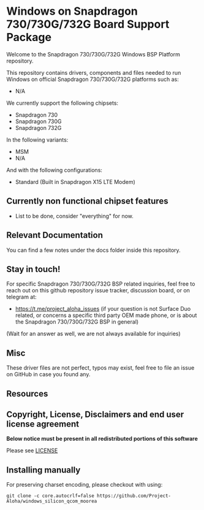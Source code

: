 # Windows on Snapdragon 730/730G/732G Board Support Package

Welcome to the Snapdragon 730/730G/732G Windows BSP Platform repository.

This repository contains drivers, components and files needed to run Windows on official Snapdragon 730/730G/732G platforms such as:

- N/A

We currently support the following chipsets:

- Snapdragon 730
- Snapdragon 730G
- Snapdragon 732G

In the following variants:

- MSM
- N/A

And with the following configurations:

- Standard (Built in Snapdragon X15 LTE Modem)
  
## Currently non functional chipset features

- List to be done, consider "everything" for now.

## Relevant Documentation

You can find a few notes under the docs folder inside this repository.

## Stay in touch!

For specific Snapdragon 730/730G/732G BSP related inquiries, feel free to reach out on this github repository issue tracker, discussion board, or on telegram at:

- https://t.me/project_aloha_issues (if your question is not Surface Duo related, or concerns a specific third party OEM made phone, or is about the Snapdragon 730/730G/732G BSP in general)

(Wait for an answer as well, we are not always available for inquiries)

## Misc

These driver files are not perfect, typos may exist, feel free to file an issue on GitHub in case you found any.

## Resources

## Copyright, License, Disclaimers and end user license agreement

**Below notice must be present in all redistributed portions of this software**

Please see [LICENSE](LICENSE.md)

## Installing manually

For preserving charset encoding, please checkout with using:

```
git clone -c core.autocrlf=false https://github.com/Project-Aloha/windows_silicon_qcom_moorea
```
